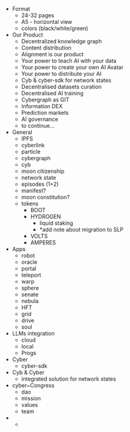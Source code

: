 - Format
	- 24-32 pages
	- A5 - horizontal view
	- colors (black/white/green)
- Our Product
	- Decentralized knowledge graph
	- Content distribution
	- Alignment is our product
	- Your power to teach AI with your data
	- Your power to create your own AI Avatar
	- Your power to distribute your AI
	- Cyb & cyber-sdk for network states
	- Decentralised datasets curation
	- Decentralised AI training
	- Cybergraph as GIT
	- Information DEX
	- Prediction markets
	- AI governance
	- to continue...
- General
	- IPFS
	- cyberlink
	- particle
	- cybergraph
	- cyb
	- moon citizenship
	- network state
	- episodes (1+2)
	- manifest?
	- moon constitution?
	- tokens
		- BOOT
		- HYDROGEN
			- liquid staking
			- *add note about migration to SLP
		- VOLTS
		- AMPERES
- Apps
	- robot
	- oracle
	- portal
	- teleport
	- warp
	- sphere
	- senate
	- nebula
	- HFT
	- grid
	- drive
	- soul
- LLMs integration
	- cloud
	- local
	- Progs
- Cyber
	- cyber-sdk
- Cyb & Cyber
	- integrated solution for network states
- cyber~Congress
	- dao
	- mission
	- values
	- team
-
	-